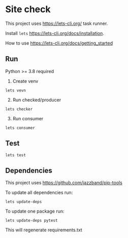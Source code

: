 # Site check

This project uses https://lets-cli.org/ task runner.

Install `lets` https://lets-cli.org/docs/installation.

How to use https://lets-cli.org/docs/getting_started

## Run

Python >= 3.8 required

1. Create venv

```shell
lets vevn
```

2. Run checked/producer

```shell
lets checker
```

3. Run consumer

```shell
lets consumer
```

## Test

```shell
lets test
```


## Dependencies

This project uses https://github.com/jazzband/pip-tools

To update all dependencies run:

```shell
lets update-deps
```

To update one package run:

```shell
lets update-deps pytest
```

This will regenerate requirements.txt
